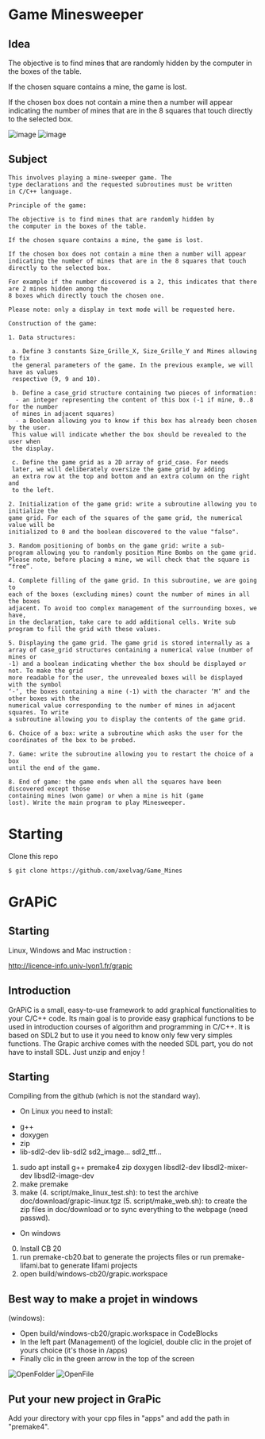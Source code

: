 # Game Minesweeper 

## Idea

The objective is to find mines that are randomly hidden by
the computer in the boxes of the table.

If the chosen square contains a mine, the game is lost.

If the chosen box does not contain a mine then a number will appear
indicating the number of mines that are in the 8 squares that touch
directly to the selected box.

![image](image/Mine1.jpg)
![image](image/Mine2.jpg)

## Subject

```
This involves playing a mine-sweeper game. The
type declarations and the requested subroutines must be written
in C/C++ language.

Principle of the game:

The objective is to find mines that are randomly hidden by
the computer in the boxes of the table.

If the chosen square contains a mine, the game is lost.

If the chosen box does not contain a mine then a number will appear
indicating the number of mines that are in the 8 squares that touch
directly to the selected box.

For example if the number discovered is a 2, this indicates that there are 2 mines hidden among the
8 boxes which directly touch the chosen one.

Please note: only a display in text mode will be requested here.

Construction of the game:

1. Data structures:

 a. Define 3 constants Size_Grille_X, Size_Grille_Y and Mines allowing to fix
 the general parameters of the game. In the previous example, we will have as values
 respective (9, 9 and 10).

 b. Define a case_grid structure containing two pieces of information:
  - an integer representing the content of this box (-1 if mine, 0..8 for the number
 of mines in adjacent squares)
  - a Boolean allowing you to know if this box has already been chosen by the user.
 This value will indicate whether the box should be revealed to the user when
 the display.
 
 c. Define the game grid as a 2D array of grid_case. For needs
 later, we will deliberately oversize the game grid by adding
 an extra row at the top and bottom and an extra column on the right and
 to the left.

2. Initialization of the game grid: write a subroutine allowing you to initialize the
game grid. For each of the squares of the game grid, the numerical value will be
initialized to 0 and the boolean discovered to the value "false".

3. Random positioning of bombs on the game grid: write a sub-
program allowing you to randomly position Mine Bombs on the game grid.
Please note, before placing a mine, we will check that the square is “free”.

4. Complete filling of the game grid. In this subroutine, we are going to
each of the boxes (excluding mines) count the number of mines in all the boxes
adjacent. To avoid too complex management of the surrounding boxes, we have,
in the declaration, take care to add additional cells. Write sub
program to fill the grid with these values.

5. Displaying the game grid. The game grid is stored internally as a
array of case_grid structures containing a numerical value (number of mines or
-1) and a boolean indicating whether the box should be displayed or not. To make the grid
more readable for the user, the unrevealed boxes will be displayed with the symbol
‘-‘, the boxes containing a mine (-1) with the character ‘M’ and the other boxes with the
numerical value corresponding to the number of mines in adjacent squares. To write
a subroutine allowing you to display the contents of the game grid.

6. Choice of a box: write a subroutine which asks the user for the
coordinates of the box to be probed.

7. Game: write the subroutine allowing you to restart the choice of a box
until the end of the game.

8. End of game: the game ends when all the squares have been discovered except those
containing mines (won game) or when a mine is hit (game
lost). Write the main program to play Minesweeper.
```

# Starting

Clone this repo
```
$ git clone https://github.com/axelvag/Game_Mines
```

# GrAPiC 

## Starting

Linux, Windows and Mac instruction :

http://licence-info.univ-lyon1.fr/grapic

## Introduction

GrAPiC is a small, easy-to-use framework to add graphical functionalities to your C/C++ code. 
Its main goal is to provide easy graphical functions to be used in introduction courses of algorithm and programming in C/C++. 
It is based on SDL2 but to use it you need to know only few very simples functions. 
The Grapic archive comes with the needed SDL part, you do not have to install SDL. Just unzip and enjoy ! 

## Starting

Compiling from the github (which is not the standard way).

* On Linux you need to install:
- g++
- doxygen
- zip
- lib-sdl2-dev lib-sdl2 sd2_image... sdl2_ttf...

1. sudo apt install g++ premake4 zip doxygen libsdl2-dev libsdl2-mixer-dev libsdl2-image-dev
2. make premake
3. make
(4. script/make_linux_test.sh): to test the archive doc/download/grapic-linux.tgz
(5. script/make_web.sh): to create the zip files in doc/download or to sync everything to the webpage (need passwd).


* On windows
0. Install CB 20
1. run premake-cb20.bat to generate the projects files    or     run premake-lifami.bat to generate lifami projects 
2. open build/windows-cb20/grapic.workspace

## Best way to make a projet in windows

(windows): 
 - Open build/windows-cb20/grapic.workspace in CodeBlocks
 - In the left part (Management) of the logiciel, double clic in the projet of yours choice (it's those in /apps)
 - Finally clic in the green arrow in the top of the screen

![OpenFolder](image/OpenFolder.jpg)
![OpenFile](image/OpenFile.jpg)

## Put your new project in GraPic

Add your directory with your cpp files in "apps" and add the path in "premake4".

